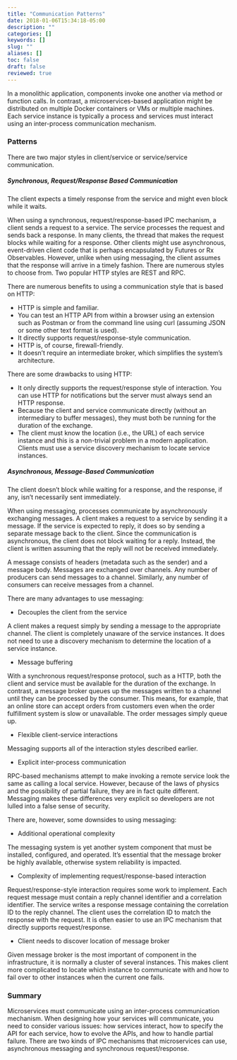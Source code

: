 ```yaml
---
title: "Communication Patterns"
date: 2018-01-06T15:34:18-05:00
description: ""
categories: []
keywords: []
slug: ""
aliases: []
toc: false
draft: false
reviewed: true
---
```


In a monolithic application, components invoke one another via method or function calls. In contrast, a microservices-based application might be distributed on multiple Docker containers or VMs or multiple machines. Each service instance is typically a process and services must interact using an inter-process communication mechanism. 

### Patterns

There are two major styles in client/service or service/service communication. 

##### Synchronous, Request/Response Based Communication

The client expects a timely response from the service and might even block while it waits.

When using a synchronous, request/response-based IPC mechanism, a client sends a request to a service. The service processes the request and sends back a response. In many clients, the thread that makes the request blocks while waiting for a response. Other clients might use asynchronous, event-driven client code that is perhaps encapsulated by Futures or Rx Observables. However, unlike when using messaging, the client assumes that the response will arrive in a timely fashion. There are numerous styles to choose from. Two popular HTTP styles are REST and RPC. 

There are numerous benefits to using a communication style that is based on HTTP:

- HTTP is simple and familiar.
- You can test an HTTP API from within a browser using an extension such as Postman or from the command 
line using curl (assuming JSON or some other text format is used).
- It directly supports request/response-style communication.
- HTTP is, of course, firewall-friendly.
- It doesn’t require an intermediate broker, which simplifies the system’s architecture.

There are some drawbacks to using HTTP:

- It only directly supports the request/response style of interaction. You can use HTTP for notifications but the server must always send an HTTP response.
- Because the client and service communicate directly (without an intermediary to buffer messages), they must both be running for the duration of the exchange.
- The client must know the location (i.e., the URL) of each service instance and this is a non-trivial problem in a modern application. Clients must use a service discovery mechanism to locate service instances.


##### Asynchronous, Message-Based Communication

The client doesn’t block while waiting for a response, and the response, if any, isn’t necessarily sent immediately. 

When using messaging, processes communicate by asynchronously exchanging messages. A client makes a request to a service by sending it a message. If the service is expected to reply, it does so by sending a separate message back to the client. Since the communication is asynchronous, the client does not block waiting for a reply. Instead, the client is written assuming that the reply will not be received immediately.

A message consists of headers (metadata such as the sender) and a message body. Messages are exchanged over channels. Any number of producers can send messages to a channel. Similarly, any number of consumers can receive messages from a channel. 

There are many advantages to use messaging:

- Decouples the client from the service

A client makes a request simply by sending a message to the appropriate channel. The client is completely 
unaware of the service instances. It does not need to use a discovery mechanism to determine the location 
of a service instance.

- Message buffering 

With a synchronous request/response protocol, such as a HTTP, both the client and service must be available 
for the duration of the exchange. In contrast, a message broker queues up the messages written to a channel 
until they can be processed by the consumer. This means, for example, that an online store can accept orders 
from customers even when the order fulfillment system is slow or unavailable. The order messages simply queue 
up.

- Flexible client-service interactions 

Messaging supports all of the interaction styles described earlier.


- Explicit inter-process communication 

RPC-based mechanisms attempt to make invoking a remote service look the same as calling a local service. 
However, because of the laws of physics and the possibility of partial failure, they are in fact quite 
different. Messaging makes these differences very explicit so developers are not lulled into a false sense 
of security.


There are, however, some downsides to using messaging:

- Additional operational complexity 

The messaging system is yet another system component that must be installed, configured, and operated. It’s 
essential that the message broker be highly available, otherwise system reliability is impacted.


- Complexity of implementing request/response-based interaction 

Request/response-style interaction requires some work to implement. Each request message must contain a reply 
channel identifier and a correlation identifier. The service writes a response message containing the 
correlation ID to the reply channel. The client uses the correlation ID to match the response with the request. 
It is often easier to use an IPC mechanism that directly supports request/response.

- Client needs to discover location of message broker

Given message broker is the most important of component in the infrastructure, it is normally a cluster of
several instances. This makes client more complicated to locate which instance to communicate with and how
to fail over to other instances when the current one fails. 


### Summary

Microservices must communicate using an inter-process communication mechanism. When designing how your 
services will communicate, you need to consider various issues: how services interact, how to specify the 
API for each service, how to evolve the APIs, and how to handle partial failure. There are two kinds of IPC 
mechanisms that microservices can use, asynchronous messaging and synchronous request/response. 